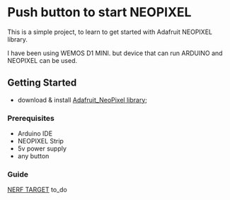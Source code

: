# Push button to start NEOPIXEL

This is a simple project, to learn to get started with Adafruit NEOPIXEL library.

I have been using WEMOS D1 MINI.
but device that can run ARDUINO and NEOPIXEL can be used.

## Getting Started

- download & install  [Adafruit_NeoPixel library](https://learn.adafruit.com/adafruit-neopixel-uberguide/arduino-library-installation);

### Prerequisites

- Arduino IDE
- NEOPIXEL Strip
- 5v power supply
- any button

### Guide

[NERF TARGET](https://i.imgur.com/vYY3kz6.mp4)
to_do